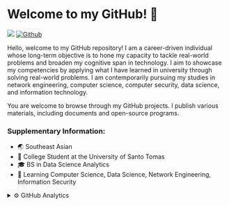 # Welcome to my GitHub! 🍵

![](https://komarev.com/ghpvc/?username=FrancisIGP&color=blue) [![Github](https://img.shields.io/github/followers/FrancisIGP?label=Follow&style=social)](https://github.com/FrancisIGP)

Hello, welcome to my GitHub repository! I am a career-driven individual whose long-term objective is to hone my capacity to tackle real-world problems and broaden my cognitive span in technology. I aim to showcase my competencies by applying what I have learned in university through solving real-world problems. I am contemporarily pursuing my studies in network engineering, computer science, computer security, data science, and information technology.

You are welcome to browse through my GitHub projects. I publish various materials, including documents and open-source programs.

### Supplementary Information:

- 🌏 Southeast Asian
- 🏫 College Student at the University of Santo Tomas
- 🎓 BS in Data Science Analytics
- 🧠 Learning Computer Science, Data Science, Network Engineering, Information Security

<details>
<summary>⚙️ GitHub Analytics</summary>
<br>
<p align="left">
  <a href="https://github.com/FrancisIGP">
    <img height="180em" src="https://github-readme-stats.vercel.app/api?username=FrancisIGP&count_private=true&show_icons=true&theme=algolia&&include_all_commits=true"/>
    <img height="180em" src="https://github-readme-stats-eight-theta.vercel.app/api/top-langs/?username=FrancisIGP&layout=compact&langs_count=8&theme=algolia"/>
  </a>
</p>  
</details> 

<!-- 
Banner - ![3ZEmsMA](https://user-images.githubusercontent.com/75497349/149957727-5aa8255f-8b6b-486d-b04c-956a4a07dd1e.png)

<!-- <details>
<summary>📚 Github Projects</summary>
<br>

<table>
  <tr>
    <th>No.</th>        
    <th>Project Name</th>
    <th>Description</th>
    <th>Status</th>
    <th>Last Updated</th>
  </tr>
  <tr>
    <td>#1</td>
    <td><a href="https://github.com/FrancisIGP/CCNA-Document">CCNA Document</a></td>
    <td>CCNA Document I wrote (Resource)</td>
    <td>Work in Progress</td>
    <td>April 4, 2021</td>
  </tr>
   <tr>
    <td>#2</td>
    <td><a href="https://github.com/FrancisIGP/CCNA-commands-guide">CCNA Commands guide</a></td>
    <td>CCNA commands cheet sheet</td>
    <td>Finished</td>
    <td>March 23, 2021</td>
  </tr>
  <tr>
    <td>#3</td>
    <td><a href="https://github.com/FrancisIGP/Miscellaneous">Miscellaneous Files</a></td>
    <td>Miscellaneous repo. where extra files are stored</td>
    <td>Appending</td>
    <td>March 15, 2021</td>
  </tr>
  <tr>
    <td>#4</td>
    <td><a href="https://github.com/FrancisIGP/Password-Generator">Password Manager</a></td>
    <td>Command Line Interface (CLI) based Password Manager.</td>
    <td>BETA</td>
    <td>May 10, 2021</td>
  </tr>
 </table>
   
</details> -->
